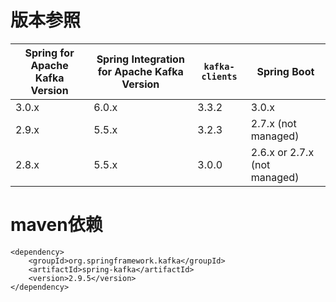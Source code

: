 # 版本参照

| Spring for Apache Kafka Version | Spring Integration for Apache Kafka Version | `kafka-clients` | Spring Boot                  |
| ------------------------------- | ------------------------------------------- | --------------- | ---------------------------- |
| 3.0.x                           | 6.0.x                                       | 3.3.2           | 3.0.x                        |
| 2.9.x                           | 5.5.x                                       | 3.2.3           | 2.7.x (not managed)          |
| 2.8.x                           | 5.5.x                                       | 3.0.0           | 2.6.x or 2.7.x (not managed) |

 

# maven依赖

```
<dependency>
	<groupId>org.springframework.kafka</groupId>
    <artifactId>spring-kafka</artifactId>
    <version>2.9.5</version>
</dependency>
```

